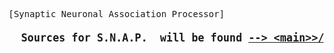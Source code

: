 <pre>
[Synaptic Neuronal Association Processor]
<b><big>
  Sources for S.N.A.P.  will be found <a target=dev href='../../../tree/main/src'>--> &lt;main&gt>/src (all sources)folder</a>
</b></big>
</pre>
